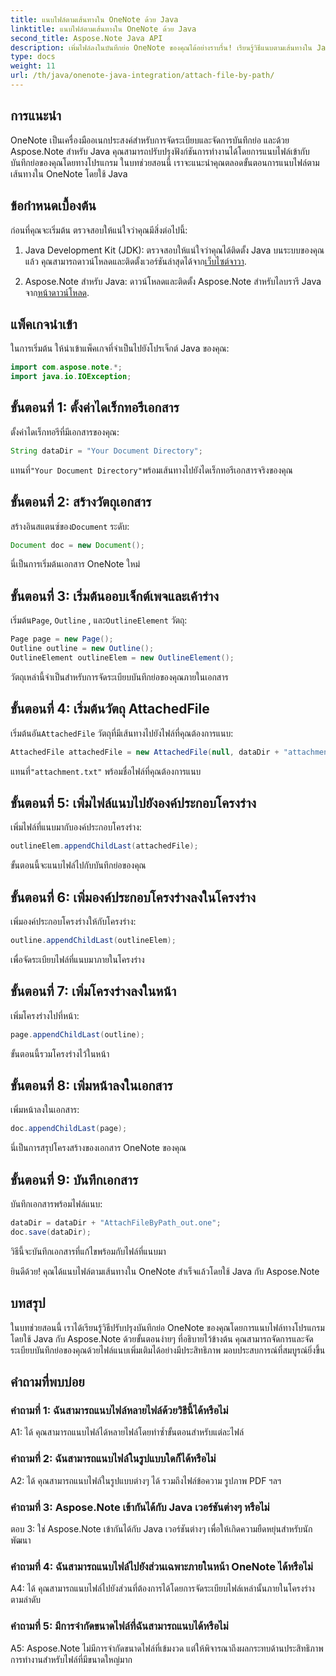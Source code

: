 ```yaml
---
title: แนบไฟล์ตามเส้นทางใน OneNote ด้วย Java
linktitle: แนบไฟล์ตามเส้นทางใน OneNote ด้วย Java
second_title: Aspose.Note Java API
description: เพิ่มไฟล์ลงในบันทึกย่อ OneNote ของคุณได้อย่างราบรื่น! เรียนรู้วิธีแนบตามเส้นทางใน Java ด้วย Aspose.Note รวมคำแนะนำและโค้ดง่ายๆ! #OneNote #Java #Aspose
type: docs
weight: 11
url: /th/java/onenote-java-integration/attach-file-by-path/
---
```

## การแนะนำ

OneNote เป็นเครื่องมืออเนกประสงค์สำหรับการจัดระเบียบและจัดการบันทึกย่อ และด้วย Aspose.Note สำหรับ Java คุณสามารถปรับปรุงฟังก์ชันการทำงานได้โดยการแนบไฟล์เข้ากับบันทึกย่อของคุณโดยทางโปรแกรม ในบทช่วยสอนนี้ เราจะแนะนำคุณตลอดขั้นตอนการแนบไฟล์ตามเส้นทางใน OneNote โดยใช้ Java

## ข้อกำหนดเบื้องต้น

ก่อนที่คุณจะเริ่มต้น ตรวจสอบให้แน่ใจว่าคุณมีสิ่งต่อไปนี้:

1.  Java Development Kit (JDK): ตรวจสอบให้แน่ใจว่าคุณได้ติดตั้ง Java บนระบบของคุณแล้ว คุณสามารถดาวน์โหลดและติดตั้งเวอร์ชันล่าสุดได้จาก[เว็บไซต์จาวา](https://www.oracle.com/java/).
   
2.  Aspose.Note สำหรับ Java: ดาวน์โหลดและติดตั้ง Aspose.Note สำหรับไลบรารี Java จาก[หน้าดาวน์โหลด](https://releases.aspose.com/note/java/).

## แพ็คเกจนำเข้า

ในการเริ่มต้น ให้นำเข้าแพ็คเกจที่จำเป็นไปยังโปรเจ็กต์ Java ของคุณ:

```java
import com.aspose.note.*;
import java.io.IOException;
```

## ขั้นตอนที่ 1: ตั้งค่าไดเร็กทอรีเอกสาร

ตั้งค่าไดเร็กทอรีที่มีเอกสารของคุณ:

```java
String dataDir = "Your Document Directory";
```

 แทนที่`"Your Document Directory"`พร้อมเส้นทางไปยังไดเร็กทอรีเอกสารจริงของคุณ

## ขั้นตอนที่ 2: สร้างวัตถุเอกสาร

 สร้างอินสแตนซ์ของ`Document` ระดับ:

```java
Document doc = new Document();
```

นี่เป็นการเริ่มต้นเอกสาร OneNote ใหม่

## ขั้นตอนที่ 3: เริ่มต้นออบเจ็กต์เพจและเค้าร่าง

 เริ่มต้น`Page`, `Outline` , และ`OutlineElement` วัตถุ:

```java
Page page = new Page();
Outline outline = new Outline();
OutlineElement outlineElem = new OutlineElement();
```

วัตถุเหล่านี้จำเป็นสำหรับการจัดระเบียบบันทึกย่อของคุณภายในเอกสาร

## ขั้นตอนที่ 4: เริ่มต้นวัตถุ AttachedFile

 เริ่มต้นอัน`AttachedFile` วัตถุที่มีเส้นทางไปยังไฟล์ที่คุณต้องการแนบ:

```java
AttachedFile attachedFile = new AttachedFile(null, dataDir + "attachment.txt");
```

 แทนที่`"attachment.txt"` พร้อมชื่อไฟล์ที่คุณต้องการแนบ

## ขั้นตอนที่ 5: เพิ่มไฟล์แนบไปยังองค์ประกอบโครงร่าง

เพิ่มไฟล์ที่แนบมากับองค์ประกอบโครงร่าง:

```java
outlineElem.appendChildLast(attachedFile);
```

ขั้นตอนนี้จะแนบไฟล์ไปกับบันทึกย่อของคุณ

## ขั้นตอนที่ 6: เพิ่มองค์ประกอบโครงร่างลงในโครงร่าง

เพิ่มองค์ประกอบโครงร่างให้กับโครงร่าง:

```java
outline.appendChildLast(outlineElem);
```

เพื่อจัดระเบียบไฟล์ที่แนบมาภายในโครงร่าง

## ขั้นตอนที่ 7: เพิ่มโครงร่างลงในหน้า

เพิ่มโครงร่างไปที่หน้า:

```java
page.appendChildLast(outline);
```

ขั้นตอนนี้รวมโครงร่างไว้ในหน้า

## ขั้นตอนที่ 8: เพิ่มหน้าลงในเอกสาร

เพิ่มหน้าลงในเอกสาร:

```java
doc.appendChildLast(page);
```

นี่เป็นการสรุปโครงสร้างของเอกสาร OneNote ของคุณ

## ขั้นตอนที่ 9: บันทึกเอกสาร

บันทึกเอกสารพร้อมไฟล์แนบ:

```java
dataDir = dataDir + "AttachFileByPath_out.one";
doc.save(dataDir);
```

วิธีนี้จะบันทึกเอกสารที่แก้ไขพร้อมกับไฟล์ที่แนบมา

ยินดีด้วย! คุณได้แนบไฟล์ตามเส้นทางใน OneNote สำเร็จแล้วโดยใช้ Java กับ Aspose.Note

## บทสรุป

ในบทช่วยสอนนี้ เราได้เรียนรู้วิธีปรับปรุงบันทึกย่อ OneNote ของคุณโดยการแนบไฟล์ทางโปรแกรมโดยใช้ Java กับ Aspose.Note ด้วยขั้นตอนง่ายๆ ที่อธิบายไว้ข้างต้น คุณสามารถจัดการและจัดระเบียบบันทึกย่อของคุณด้วยไฟล์แนบเพิ่มเติมได้อย่างมีประสิทธิภาพ มอบประสบการณ์ที่สมบูรณ์ยิ่งขึ้น

## คำถามที่พบบ่อย

### คำถามที่ 1: ฉันสามารถแนบไฟล์หลายไฟล์ด้วยวิธีนี้ได้หรือไม่

A1: ได้ คุณสามารถแนบไฟล์ได้หลายไฟล์โดยทำซ้ำขั้นตอนสำหรับแต่ละไฟล์

### คำถามที่ 2: ฉันสามารถแนบไฟล์ในรูปแบบใดก็ได้หรือไม่

A2: ได้ คุณสามารถแนบไฟล์ในรูปแบบต่างๆ ได้ รวมถึงไฟล์ข้อความ รูปภาพ PDF ฯลฯ

### คำถามที่ 3: Aspose.Note เข้ากันได้กับ Java เวอร์ชันต่างๆ หรือไม่

ตอบ 3: ใช่ Aspose.Note เข้ากันได้กับ Java เวอร์ชันต่างๆ เพื่อให้เกิดความยืดหยุ่นสำหรับนักพัฒนา

### คำถามที่ 4: ฉันสามารถแนบไฟล์ไปยังส่วนเฉพาะภายในหน้า OneNote ได้หรือไม่

A4: ได้ คุณสามารถแนบไฟล์ไปยังส่วนที่ต้องการได้โดยการจัดระเบียบไฟล์เหล่านั้นภายในโครงร่างตามลำดับ

### คำถามที่ 5: มีการจำกัดขนาดไฟล์ที่ฉันสามารถแนบได้หรือไม่

A5: Aspose.Note ไม่มีการจำกัดขนาดไฟล์ที่เข้มงวด แต่ให้พิจารณาถึงผลกระทบด้านประสิทธิภาพการทำงานสำหรับไฟล์ที่มีขนาดใหญ่มาก